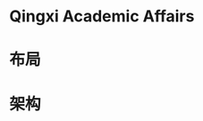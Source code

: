 # Qingxi Academic Affairs
# 布局
# 架构 

[//]: # (<string name="signup">登陆</string>)

[//]: # (    <string name="outup">离开</string>)

[//]: # (    <string name="Positive_selection">正选</string>)

[//]: # (    <string name="Course">选择课程</string>)
